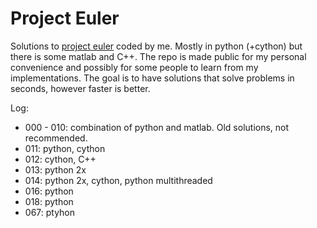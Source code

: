 # Project Euler
Solutions to [project euler](www.projecteuler.net) coded by me. Mostly in python (+cython) but there is some matlab and C++. The repo is made public for my personal convenience and possibly for some people to learn from my implementations. The goal is to have solutions that solve problems in seconds, however faster is better. 

Log:
* 000 - 010: combination of python and matlab. Old solutions, not recommended.
* 011: python, cython
* 012: cython, C++ 
* 013: python 2x
* 014: python 2x, cython, python multithreaded
* 016: python
* 018: python
* 067: ptyhon